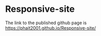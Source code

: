 # Responsive-site
The link to the published github page is  https://phait2001.github.io/Responsive-site/
